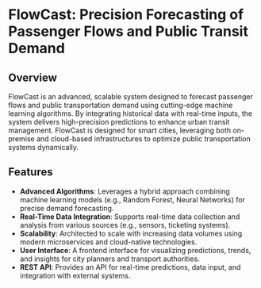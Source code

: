 # FlowCast: Precision Forecasting of Passenger Flows and Public Transit Demand

## Overview

FlowCast is an advanced, scalable system designed to forecast passenger flows and public transportation demand using cutting-edge machine learning algorithms. By integrating historical data with real-time inputs, the system delivers high-precision predictions to enhance urban transit management. FlowCast is designed for smart cities, leveraging both on-premise and cloud-based infrastructures to optimize public transportation systems dynamically.

## Features

- **Advanced Algorithms**: Leverages a hybrid approach combining machine learning models (e.g., Random Forest, Neural Networks) for precise demand forecasting.
- **Real-Time Data Integration**: Supports real-time data collection and analysis from various sources (e.g., sensors, ticketing systems).
- **Scalability**: Architected to scale with increasing data volumes using modern microservices and cloud-native technologies.
- **User Interface**: A frontend interface for visualizing predictions, trends, and insights for city planners and transport authorities.
- **REST API**: Provides an API for real-time predictions, data input, and integration with external systems.
